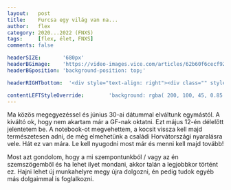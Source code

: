 ```yaml
---
layout:   post
title:    Furcsa egy világ van na...
author:   flex
category: 2020...2022 (FNXS)
tags:     [flex, élet, FNXS]
comments: false

headerSIZE:       '680px'
headerBGimage:    'https://video-images.vice.com/articles/62b60f6cecf92200945df176/lede/1656099212801-gettyimages-1233694467.jpeg'
headerBGposition: 'background-position: top;'

headerRIGHTbottom:  '<div style="text-align: right"><div class="" style="display: inline-block; font-size: 50%; margin-bottom: 0px; background: black; color: white; padding: 7px;">Source: <a class="menu" href="https://www.vice.com/en/article/88qa9v/abortion-clarence-thomas-trans-rights">"Clarence Thomas Says Why Stop at Abortion When We Can Undo the Entire 20th Century"</a></div></div><div style=""><iframe style="border-radius:0px; margin-bottom: -9px" src="https://open.spotify.com/embed/track/6fnachl7fIn5dqIjakfJ57?utm_source=generator" width="100%" height="80" frameBorder="0" allowfullscreen="" allow="autoplay; clipboard-write; encrypted-media; fullscreen; picture-in-picture"></iframe></div>'

contentLEFTStyleOverride:        'background: rgba( 200, 100, 45, 0.85 );'
---
```


Ma közös megegyezéssel és június 30-ai dátummal elváltunk egymástól. A kiváltó ok, hogy nem akartam már a GF-nak oktatni. Ezt május 12-én délelőtt jelentetem be. A notebook-ot megvehettem, a kocsit vissza kell majd természetesen adni, de még elmehetünk a családi Horvátországi nyaralásra vele. Hát ez van mára. Le kell nyugodni most már és menni kell majd tovább!

Most azt gondolom, hogy a mi szempontunkból / vagy az én szemszögemből és ha lehet ilyet mondani, akkor talán a legjobbkor történt ez. Hajni lehet új munkahelyre megy újra dolgozni, én pedig tudok egyéb más dolgaimmal is foglalkozni.